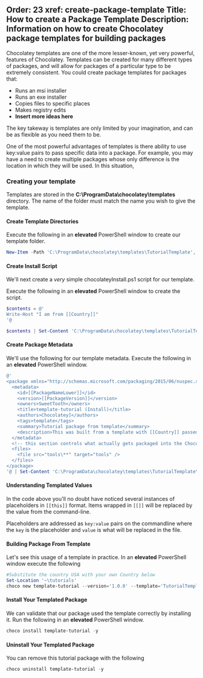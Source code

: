 Order: 23
xref: create-package-template
Title: How to create a Package Template
Description: Information on how to create Chocolatey package templates for building packages
---

Chocolatey templates are one of the more lesser-known, yet very powerful, features of Chocolatey. Templates can be created for many different types of packages, and will allow for packages of a particular type to be extremely consistent. You could create package templates for packages that:

- Runs an msi installer
- Runs an exe installer
- Copies files to specific places
- Makes registry edits
- **Insert more ideas here**

The key takeway is templates are only limited by your imagination, and can be as flexible as you need them to be.

One of the most powerful advantages of templates is there ability to use key:value pairs to pass specific data into a package. For example, you may have a need to create multiple packages whose only difference is the location in which they will be used. In this situation,

### Creating your template

Templates are stored in the **C:\ProgramData\chocolatey\templates** directory. The name of the folder must match the name you wish to give the template.

#### Create Template Directories

Execute the following in an **elevated** PowerShell window to create our template folder.

```powershell
New-Item -Path 'C:\ProgramData\chocolatey\templates\TutorialTemplate','C:\ProgramData\chocolatey\templates\TutorialTemplate\tools' -ItemType Directory
```

#### Create Install Script

We'll next create a _very_ simple chocolateyInstall.ps1 script for our template.

Execute the following in an **elevated** PowerShell window to create the script.

```powershell
$contents = @'
Write-Host "I am from [[Country]]"
'@

$contents | Set-Content 'C:\ProgramData\chocolatey\templates\TutorialTemplate\tools\chocolatyInstall.ps1'
```

#### Create Package Metadata

We'll use the following for our template metadata. Execute the following in an **elevated** PowerShell window.

```powershell
@'
<package xmlns="http://schemas.microsoft.com/packaging/2015/06/nuspec.xsd">
  <metadata>
    <id>[[PackageNameLower]]</id>
    <version>[[PackageVersion]]</version>
    <owners>SweetTooth</owners>
    <title>template-tutorial (Install)</title>
    <authors>Chocolatey]</authors>
    <tags>template</tags>
    <summary>Tutorial package from template</summary>
    <description>This was built from a template with [[Country]] passed to it.</description>
  </metadata>
  <!-- this section controls what actually gets packaged into the Chocolatey package -->
  <files>
    <file src="tools\**" target="tools" />
  </files>
</package>
'@ | Set-Content 'C:\ProgramData\chocolatey\templates\TutorialTemplate\file.nuspec'
```

#### Understanding Templated Values

In the code above you'll no doubt have noticed several instances of placeholders in `[[this]]` format. Items wrapped in `[[]]` will be replaced by the value from the command-line.

Placeholders are addressed as `key:value` pairs on the commandline where  the `key` is the placeholder and `value` is what will be replaced in the file.

#### Building Package From Template

Let's see this usage of a template in practice. In an **elevated** PowerShell window execute the following

```powershell
#Substitute the country USA with your own Country below
Set-Location '~\tutorials'
choco new template-tutorial --version='1.0.0' --template='TutorialTemplate' Country:USA --build-package
```

#### Install Your Templated Package

We can validate that our package used the template correctly by installing it. Run the following in an **elevated** PowerShell window.

```powershell
choco install template-tutorial -y
```

#### Uninstall Your Templated Package

You can remove this tutorial package with the following

```powershell
choco uninstall template-tutorial -y
```
